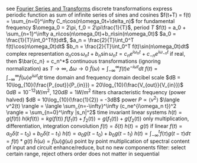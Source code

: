 see [Fourier Series and Transforms](Fourier%20Series%20and%20Transforms.md)
discrete transformations
	express periodic function as sum of infinite series of sines and cosines
	$f(t+T) = f(t) = \sum_{n=0}^\infty C_n\cos(n\omega_0t+\delta_n)$ for fundamental frequency $\omega_0 = 2\pi, f_0 = 2\pi\frac{1}{T}$, period $T$
	$f(t) = a_0 + \sum_{n=1}^\infty a_n\cos(n\omega_0t)+b_n\sin(n\omega_0t)$
	$a_0 = \frac{1}{T}\int_0^Tf(t)dt$, $a_n = \frac{2}{T}\int_0^T f(t)\cos(n\omega_0t)dt$
	$b_n = \frac{2}{T}\int_0^T f(t)\sin(n\omega_0t)dt$
	complex representation
		$a_n\cos{\omega_nt}+b_n\sin{\omega_nt} = c_ne^{i\omega_nt} + c_{-n}e^{i\omega_{-n}t}$
		if real, then $\bar{c_n} = c_n^*$
continuous transformations (ignoring normalization)
	as $T \to \infty$, $\Delta\omega \to 0$
	$\tilde{f}(\omega) = \int_{-\infty}^\infty f(t)e^{-i\omega t}dt$
	$f(t) = \int_{-\infty}^\infty \tilde{f}(\omega)e^{i\omega t}dt$
	time domain and frequency domain
decibel scale
	$dB = 10\log_{10}(\frac{P_{out}}{P_{in}}) = 20\log_{10}(\frac{V_{out}}{V_{in}})$
	$0 dB = 10^{-12} W/m^2$, $120dB = 1W/m^2$
	filters
		characteristic frequency (power halved)
			$dB = 10\log_{10}(\frac{1}{2}) = -3dB$
power
	$P \propto \langle v^2 \rangle$
	$\langle v^2(t) \rangle = \langle \sum_{n=-\infty}^\infty (c_ne^{i\omega_n t})^2 \rangle = \sum_{n=0}^\infty |s_n|^2$
time invariant linear systems
	$h(t) = g(f(t))$
	$h(kf(t)) = kg(f(t))$
	$f(f_1(t)+f_2(t)) = g(f_1(t))+g(f_2(t))$
	only multiplication, differentiation, integration
	convolution
		$f(t) = \delta(t)$
		$h(t) = g(t)$
		if linear
			$f(t) = a_0\delta(t-t_0)+b_0\delta(t-t_1)$
			$h(t) = a_0g(t-t_0)+b_0g(t-t_1)$
		$h(t) = \int_{-\infty}^t f(\tau)g(t-\tau)d\tau = f(t) * g(t)$
		$\tilde{h}(\omega) = \tilde{f}(\omega)\tilde{g}(\omega)$
	point by point multiplication of spectral content of input and circuit
	enhance/reduce, but no new components
	filter: select certain range, reject others
	order does not matter in sequential